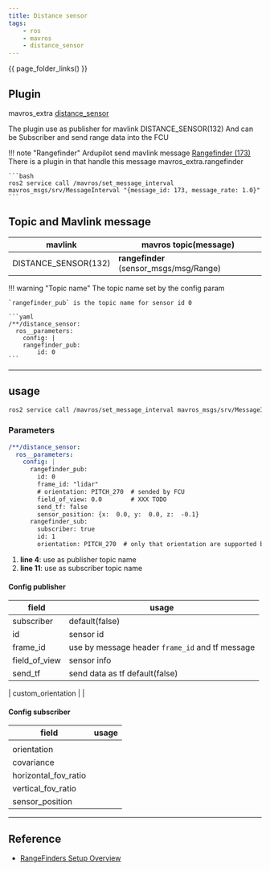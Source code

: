 ```yaml
---
title: Distance sensor
tags:
    - ros
    - mavros
    - distance_sensor
---
```



{{ page_folder_links() }}

## Plugin

mavros_extra [distance_sensor]()

The plugin use as publisher for mavlink DISTANCE_SENSOR(132)
And can be Subscriber and send range data into the FCU


!!! note "Rangefinder"
    Ardupilot send mavlink message [Rangefinder (173)](https://mavlink.io/en/messages/ardupilotmega.html#RANGEFINDER) There is a plugin in that handle this message mavros_extra.rangefinder

    ```bash
    ros2 service call /mavros/set_message_interval mavros_msgs/srv/MessageInterval "{message_id: 173, message_rate: 1.0}"
    ```
     
## Topic and Mavlink message

| mavlink  | mavros topic(message) |
|---|---|
| DISTANCE_SENSOR(132)  | **rangefinder** (sensor_msgs/msg/Range)  |

!!! warning "Topic name"
    The topic name set by the config param 

    `rangefinder_pub` is the topic name for sensor id 0

    ```yaml
    /**/distance_sensor:
      ros__parameters:
        config: |
        rangefinder_pub: 
            id: 0
    ```
     
---

## usage

```bash title="set message interval"
ros2 service call /mavros/set_message_interval mavros_msgs/srv/MessageInterval "{message_id: 132, message_rate: 1.0}"
```

### Parameters


```yaml title="para" linenums="1" hl_lines="4 11"
/**/distance_sensor:
  ros__parameters:
    config: |
      rangefinder_pub: 
        id: 0
        frame_id: "lidar"
        # orientation: PITCH_270  # sended by FCU
        field_of_view: 0.0        # XXX TODO
        send_tf: false
        sensor_position: {x:  0.0, y:  0.0, z:  -0.1}
      rangefinder_sub:
        subscriber: true
        id: 1
        orientation: PITCH_270  # only that orientation are supported by APM 3.4+
```

1. **line 4**: use as publisher topic name
1. **line 11**: use as subscriber topic name


#### Config publisher
| field  | usage  |
|---|---|
| subscriber |   default(false) |
| id  | sensor id  |
| frame_id  | use by message header `frame_id` and tf message |
| field_of_view  | sensor info  |
| send_tf  | send data as tf default(false)  |



| custom_orientation  |   |



#### Config subscriber
| field  | usage  |
|---|---|
|   |   |
| orientation  |   |
| covariance  |   |
| horizontal_fov_ratio  |   |
| vertical_fov_ratio  |   |
| sensor_position  |   |
---

## Reference
- [RangeFinders Setup Overview](https://ardupilot.org/copter/docs/common-rangefinder-setup.html)